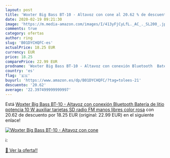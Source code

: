 ```yaml
---
layout: post
title: 'Woxter Big Bass BT-10 - Altavoz con cone al 20.62 % de descuento'
date: 2020-02-19 09:21:30
image: 'https://m.media-amazon.com/images/I/413yFjCyLfL._AC_._SL200_.jpg'
comments: true
category: ofertas
author: ring
slug: 'B01DYCHQFC-es'
actualPrice: 18.25 EUR
currency: EUR
price: 18.25
comparePrice: 22.99 EUR
prodname: 'Woxter Big Bass BT-10 - Altavoz con conexión Bluetooth  Batería de litio  potencia 10 W  auxiliar  tarjetas SD  radio FM  manos libres  color rosa'
country: 'es'
flag: '🇪🇸'
buyurl: 'https://www.amazon.es/dp/B01DYCHQFC/?tag=tolees-21'
descuento: '20.62'
average: '22.397499999999997'
---
```


Está [Woxter Big Bass BT-10 - Altavoz con conexión Bluetooth  Batería de litio  potencia 10 W  auxiliar  tarjetas SD  radio FM  manos libres  color rosa](https://www.amazon.es/dp/B01DYCHQFC/?tag=tolees-21) con 20.62 de descuento por 18.25 EUR (original: 22.99 EUR) en el siguiente enlace!

[![Woxter Big Bass BT-10 - Altavoz con cone](https://m.media-amazon.com/images/I/413yFjCyLfL._AC_._SL200_.jpg)](https://www.amazon.es/dp/B01DYCHQFC/?tag=tolees-21)

ℹ️:


[🛒 Ver la oferta!!](https://www.amazon.es/dp/B01DYCHQFC/?tag=tolees-21)
